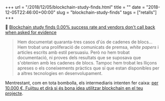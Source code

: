 +++
url = "/2018/12/05/blockchain-study-finds.html"
title = ""
date = "2018-12-05T22:46:00+00:00"
slug = "blockchain-study-finds"
tags = ["retalls"]
+++

📎 [Blockchain study finds 0.00% success rate and vendors don't call back when asked for evidence](https://www.theregister.co.uk/AMP/2018/11/30/blockchain_study_finds_0_per_cent_success_rate/)

> Hem documentat quaranta-tres casos d'ús de cadenes de blocs… Hem trobat una proliferació de comunicats de premsa, *white papers* i articles escrits amb estil persuasiu. Però no hem trobat documentació, ni proves dels resultats que se suposava que s'obtenien amb les cadenes de blocs. Tampoc hem trobat les lliçons apreses o els coneixements pràctics que sí que estan disponibles per a altres tecnologies en desenvolupament.

Mentrestant, com en tota bombolla, els intermediaris intenten fer caixa: [per 10.000 €, Fujitsu et dirà si és bona idea utilitzar blockchain en el teu projecte](https://www.theregister.co.uk/2018/07/11/fujitsu_offers_fiveday_blockchain_prototyping_for_time_resource_poor_biz/).
